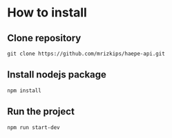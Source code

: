# How to install

## Clone repository

```git
git clone https://github.com/mrizkips/haepe-api.git
```

## Install nodejs package

```npm
npm install
```

## Run the project

```npm
npm run start-dev
```
